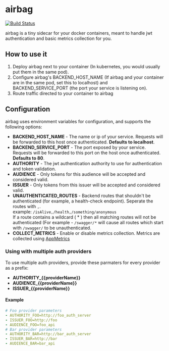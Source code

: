 # airbag
[![Build Status](https://travis-ci.org/Soluto/airbag.svg?branch=master)](https://travis-ci.org/Soluto/airbag)   
   
airbag is a tiny sidecar for your docker containers, meant to handle jwt authentication and basic metrics collection for you.

## How to use it
1. Deploy airbag next to your container (In kubernetes, you would usually put them in the same pod).  
2. Configure airbag's BACKEND_HOST_NAME (If airbag and your container are in the same pod, set this to localhost) and BACKEND_SERVICE_PORT (the port your service is listening on). 
3. Route traffic directed to your container to airbag 

## Configuration
airbag uses environment variables for configuration, and supports the following options:
* **BACKEND_HOST_NAME** - The name or ip of your service. Requests will be forwarded to this host once authenticated. **Defaults to localhost**.
* **BACKEND_SERVICE_PORT** - The port exposed by your service. Requests will be forwarded to this port on the host once authenticated. **Defaults to 80**.
* **AUTHORITY** - The jwt authentication authority to use for authentication and token validation.
* **AUDIENCE** - Only tokens for this audience will be accepted and considered valid.
* **ISSUER** - Only tokens from this issuer will be accepted and considered valid.
* **UNAUTHENTICATED_ROUTES** - Backend routes that shouldn't be authenticated (for example, a health-check endpoint). Seperate the routes with `,`.  
example: `/isAlive,/health,/something/anonymous`  
If a route contains a wildcard ( * ) then all matching routes will not be authenticated (For example - `/swagger/*` will cause all routes which start with `/swagger/` to be unauthenticated.   
* **COLLECT_METRICS** - Enable or disable metrics collection. Metrics are collected using [AppMetrics](https://github.com/AppMetrics/AppMetrics)

### Using with multiple auth providers
To use multiple auth providers, provide these parmaters for every provider as a prefix:
* **AUTHORITY_{{providerName}}**
* **AUDIENCE_{{providerName}}**
* **ISSUER_{{providerName}}**

#### Example
```yaml
# Foo provider parameters
- AUTHORITY_FOO=http://foo_auth_server
- ISSUER_FOO=http://foo
- AUDIENCE_FOO=foo_api
# Bar provider parameters
- AUTHORITY_BAR=http://bar_auth_server
- ISSUER_BAR=http://bar
- AUDIENCE_BAR=bar_api
```
